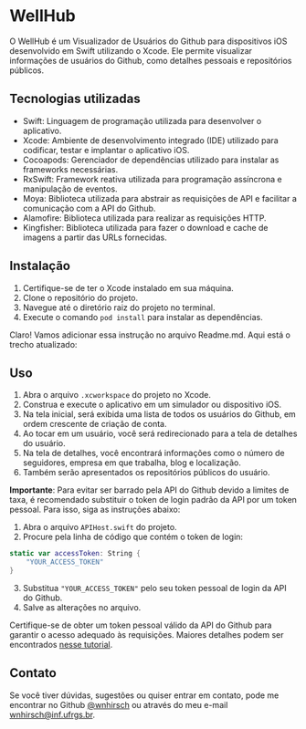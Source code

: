 # WellHub

O WellHub é um Visualizador de Usuários do Github para dispositivos iOS desenvolvido em Swift utilizando o Xcode. Ele permite visualizar informações de usuários do Github, como detalhes pessoais e repositórios públicos.

## Tecnologias utilizadas

- Swift: Linguagem de programação utilizada para desenvolver o aplicativo.
- Xcode: Ambiente de desenvolvimento integrado (IDE) utilizado para codificar, testar e implantar o aplicativo iOS.
- Cocoapods: Gerenciador de dependências utilizado para instalar as frameworks necessárias.
- RxSwift: Framework reativa utilizada para programação assíncrona e manipulação de eventos.
- Moya: Biblioteca utilizada para abstrair as requisições de API e facilitar a comunicação com a API do Github.
- Alamofire: Biblioteca utilizada para realizar as requisições HTTP.
- Kingfisher: Biblioteca utilizada para fazer o download e cache de imagens a partir das URLs fornecidas.

## Instalação

1. Certifique-se de ter o Xcode instalado em sua máquina.
2. Clone o repositório do projeto.
3. Navegue até o diretório raiz do projeto no terminal.
4. Execute o comando `pod install` para instalar as dependências.

Claro! Vamos adicionar essa instrução no arquivo Readme.md. Aqui está o trecho atualizado:

## Uso

1. Abra o arquivo `.xcworkspace` do projeto no Xcode.
2. Construa e execute o aplicativo em um simulador ou dispositivo iOS.
3. Na tela inicial, será exibida uma lista de todos os usuários do Github, em ordem crescente de criação de conta.
4. Ao tocar em um usuário, você será redirecionado para a tela de detalhes do usuário.
5. Na tela de detalhes, você encontrará informações como o número de seguidores, empresa em que trabalha, blog e localização.
6. Também serão apresentados os repositórios públicos do usuário.

**Importante**: Para evitar ser barrado pela API do Github devido a limites de taxa, é recomendado substituir o token de login padrão da API por um token pessoal. Para isso, siga as instruções abaixo:

1. Abra o arquivo `APIHost.swift` do projeto.
2. Procure pela linha de código que contém o token de login: 

```swift
static var accessToken: String {
    "YOUR_ACCESS_TOKEN"
}
```

3. Substitua `"YOUR_ACCESS_TOKEN"` pelo seu token pessoal de login da API do Github.
4. Salve as alterações no arquivo.

Certifique-se de obter um token pessoal válido da API do Github para garantir o acesso adequado às requisições. Maiores detalhes podem ser encontrados [nesse tutorial](https://docs.github.com/en/authentication/keeping-your-account-and-data-secure/creating-a-personal-access-token#creating-a-personal-access-token-classic).

## Contato

Se você tiver dúvidas, sugestões ou quiser entrar em contato, pode me encontrar no Github [@wnhirsch](https://github.com/wnhirsch) ou através do meu e-mail wnhirsch@inf.ufrgs.br.